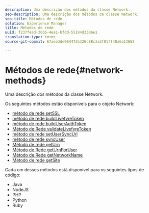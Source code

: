```yaml
---
description: Uma descrição dos métodos da classe Network.
seo-description: Uma descrição dos métodos da classe Network.
seo-title: Métodos de rede
solution: Experience Manager
title: Métodos de rede
uuid: f237fead-36b5-4ea1-bfdd-55194d3306e1
translation-type: tm+mt
source-git-commit: 67aeb3de964473b326c88c3a3f81ff48a6a12652

---
```



# Métodos de rede{#network-methods}

Uma descrição dos métodos da classe Network.

Os seguintes métodos estão disponíveis para o objeto Network:

* [método de rede setSSL](#r_setssl_method)
* [método de rede buildLivefyreToken](#r_buildlivefyretoken_method)
* [método de rede buildUserAuthToken](#r_builduserauthtoken_method)
* [Método de Rede validateLivefyreToken](#validatelivefyretoken_method)
* [método de rede setUserSyncUrl](#r_setusersyncurl_method)
* [método de rede syncUser](#r_syncuser_method)
* [Método de rede getUrn](#r_geturn_method)
* [Método de Rede getUrnForUser](#r_geturnforuser_method)
* [Método de Rede getNetworkName](#r_getnetworkname_method)
* [Método de rede getSite](#r_getsite_method)

Cada um desses métodos está disponível para os seguintes tipos de código:

* Java
* NodeJS
* PHP
* Python
* Ruby

